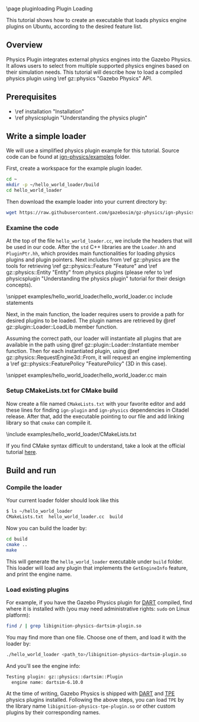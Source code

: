 \page pluginloading Plugin Loading

This tutorial shows how to create an executable that loads physics engine
plugins on Ubuntu, according to the desired feature list.

## Overview

Physics Plugin integrates external physics engines into the Gazebo Physics.
It allows users to select from multiple supported physics engines based on their
simulation needs. This tutorial will describe how to load a compiled physics
plugin using \ref gz::physics "Gazebo Physics" API.

## Prerequisites

- \ref installation "Installation"
- \ref physicsplugin "Understanding the physics plugin"

## Write a simple loader

We will use a simplified physics plugin example for this tutorial. Source code can be found at [ign-physics/examples](https://github.com/gazebosim/gz-physics/tree/main/examples/hello_world_loader) folder.

First, create a workspace for the example plugin loader.

```bash
cd ~
mkdir -p ~/hello_world_loader/build
cd hello_world_loader
```

Then download the example loader into your current directory by:

```bash
wget https://raw.githubusercontent.com/gazebosim/gz-physics/ign-physics6/examples/hello_world_loader/hello_world_loader.cc
```

### Examine the code

At the top of the file `hello_world_loader.cc`, we include the headers that will
be used in our code. After the `std` C++ libraries are the `Loader.hh` and
`PluginPtr.hh`, which provides main functionalities for loading physics plugins
and plugin pointers. Next includes from \ref gz::physics are the tools for
retrieving \ref gz::physics::Feature "Feature" and
\ref gz::physics::Entity "Entity" from physics plugins (please refer to
\ref physicsplugin "Understanding the physics plugin" tutorial for their
design concepts).

\snippet examples/hello_world_loader/hello_world_loader.cc include statements

Next, in the main function, the loader requires users to provide a path for
desired plugins to be loaded. The plugin names are retrieved by
@ref gz::plugin::Loader::LoadLib member function.

Assuming the correct path, our loader will instantiate all plugins that are
available in the path using @ref gz::plugin::Loader::Instantiate member
function. Then for each instantiated plugin, using
@ref gz::physics::RequestEngine3d<Features>::From, it will request an
engine implementing a \ref gz::physics::FeaturePolicy "FeaturePolicy" (3D
 in this case).

\snippet examples/hello_world_loader/hello_world_loader.cc main

### Setup CMakeLists.txt for CMake build

Now create a file named `CMakeLists.txt` with your favorite editor and add these
lines for finding `ign-plugin` and `ign-physics` dependencies in Citadel release.
After that, add the executable pointing to our file and add linking library so
that `cmake` can compile it.

\include examples/hello_world_loader/CMakeLists.txt

If you find CMake syntax difficult to understand, take a look at the official tutorial [here](https://cmake.org/cmake/help/latest/guide/tutorial/index.html).

## Build and run

### Compile the loader

Your current loader folder should look like this

```bash
$ ls ~/hello_world_loader
CMakeLists.txt  hello_world_loader.cc  build
```

Now you can build the loader by:

```bash
cd build
cmake ..
make
```

This will generate the `hello_world_loader` executable under `build` folder.
This loader will load any plugin that implements the `GetEngineInfo` feature,
and print the engine name.

### Load existing plugins

For example, if you have the Gazebo Physics plugin for
[DART](https://dartsim.github.io/) compiled, find where it is installed with
(you may need administrative rights: `sudo` on Linux platform):

```bash
find / | grep libignition-physics-dartsim-plugin.so
```

You may find more than one file. Choose one of them, and load it with
the loader by:

```bash
./hello_world_loader <path_to>/libignition-physics-dartsim-plugin.so
```

And you'll see the engine info:

```bash
Testing plugin: gz::physics::dartsim::Plugin
  engine name: dartsim-6.10.0
```

At the time of writing, Gazebo Physics is shipped with
[DART](https://dartsim.github.io/) and [TPE](https://community.gazebosim.org/t/announcing-new-physics-engine-tpe-trivial-physics-engine/629)
physics plugins installed. Following the above steps, you can load `TPE` by the
library name `libignition-physics-tpe-plugin.so` or other custom plugins by
their corresponding names.

